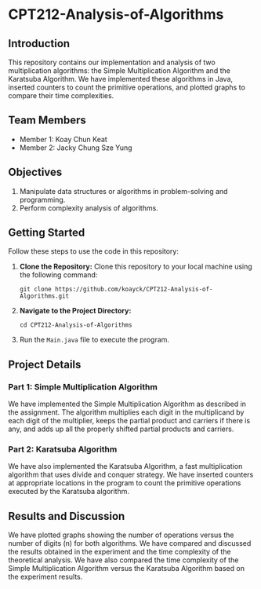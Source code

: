 # CPT212-Analysis-of-Algorithms 

## Introduction
This repository contains our implementation and analysis of two multiplication algorithms: the Simple Multiplication Algorithm and the Karatsuba Algorithm. We have implemented these algorithms in Java, inserted counters to count the primitive operations, and plotted graphs to compare their time complexities.

## Team Members
- Member 1: Koay Chun Keat
- Member 2: Jacky Chung Sze Yung

## Objectives
1. Manipulate data structures or algorithms in problem-solving and programming.
2. Perform complexity analysis of algorithms.

## Getting Started
Follow these steps to use the code in this repository:

1. **Clone the Repository:**
   Clone this repository to your local machine using the following command:

   ```git clone https://github.com/koayck/CPT212-Analysis-of-Algorithms.git```

2. **Navigate to the Project Directory:**

    ```cd CPT212-Analysis-of-Algorithms```

3. Run the `Main.java` file to execute the program.

## Project Details
### Part 1: Simple Multiplication Algorithm
We have implemented the Simple Multiplication Algorithm as described in the assignment. The algorithm multiplies each digit in the multiplicand by each digit of the multiplier, keeps the partial product and carriers if there is any, and adds up all the properly shifted partial products and carriers.

### Part 2: Karatsuba Algorithm
We have also implemented the Karatsuba Algorithm, a fast multiplication algorithm that uses divide and conquer strategy. We have inserted counters at appropriate locations in the program to count the primitive operations executed by the Karatsuba algorithm.

## Results and Discussion
We have plotted graphs showing the number of operations versus the number of digits (n) for both algorithms. We have compared and discussed the results obtained in the experiment and the time complexity of the theoretical analysis. We have also compared the time complexity of the Simple Multiplication Algorithm versus the Karatsuba Algorithm based on the experiment results.
